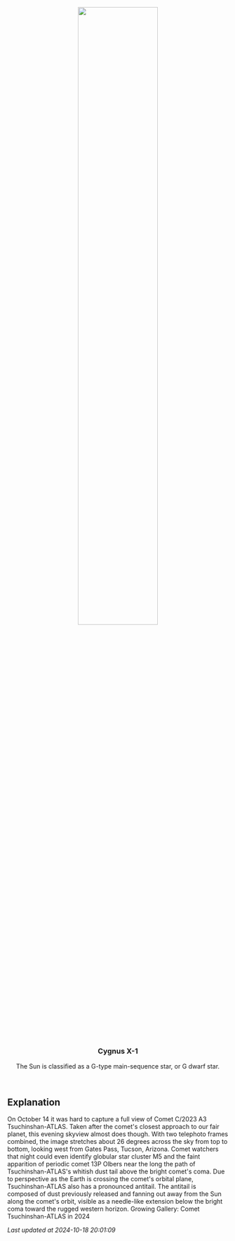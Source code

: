 <p align='center'>
    <img src='https://apod.nasa.gov/apod/image/2410/a3_20241014_s1200.jpg' width='60%' />
    <h3 align="center">Cygnus X-1</h3>
    <p align="center">The Sun is classified as a G-type main-sequence star, or G dwarf star.</p>
</p>
<br/>

Explanation
--
On October 14 it was hard to capture a full view of Comet C/2023 A3 Tsuchinshan-ATLAS. Taken after the comet's closest approach to our fair planet, this evening skyview almost does though. With two telephoto frames combined, the image stretches about 26 degrees across the sky from top to bottom, looking west from Gates Pass, Tucson, Arizona. Comet watchers that night could even identify globular star cluster M5 and the faint apparition of periodic comet 13P Olbers near the long the path of Tsuchinshan-ATLAS's whitish dust tail above the bright comet's coma. Due to perspective as the Earth is crossing the comet's orbital plane, Tsuchinshan-ATLAS also has a pronounced antitail. The antitail is composed of dust previously released and fanning out away from the Sun along the comet's orbit, visible as a needle-like extension below the bright coma toward the rugged western horizon.   Growing Gallery: Comet Tsuchinshan-ATLAS in 2024


*Last updated at 2024-10-18 20:01:09*

